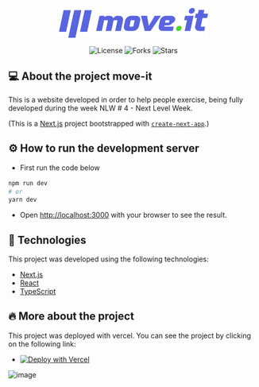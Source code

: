 <p align="center">
  <a href="https://moveittttt.vercel.app/">
    <img width="300" src="https://raw.githubusercontent.com/renan-almeidaa/moveit/master/public/logo-full.svg">
  </a>
</p>
<p align="center">
  <img  src="https://img.shields.io/github/license/renan-almeidaa/moveit" alt="License">

  <img src="https://img.shields.io/github/forks/renan-almeidaa/moveit" alt="Forks">     

  <img src="https://img.shields.io/github/stars/renan-almeidaa/moveit" alt="Stars">
</p>

## 💻 About the project move-it
  
  This is a website developed in order to help people exercise, being fully developed during the week NLW # 4 - Next Level Week.
  
  (This is a [Next.js](https://nextjs.org/) project bootstrapped with [`create-next-app`](https://github.com/vercel/next.js/tree/canary/packages/create-next-app).)


## ⚙️ How to run the development server

- First run the code below 

```bash
npm run dev
# or
yarn dev
```
  
- Open [http://localhost:3000](http://localhost:3000) with your browser to see the result.

## 🚀 Technologies

This project was developed using the following technologies:

- [Next.js](https://nextjs.org/)
- [React](https://reactjs.org)
- [TypeScript](https://www.typescriptlang.org/)

## 🔥 More about the project
  This project was deployed with vercel.
  You can see the project by clicking on the following link: 
 - [![Deploy with Vercel](https://vercel.com/button)](https://moveittttt.vercel.app/)
  
![image](https://user-images.githubusercontent.com/62446486/113192905-ba36af00-9235-11eb-9886-5f5675f4f33d.png)

